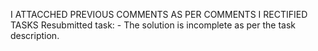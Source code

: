 I ATTACCHED PREVIOUS COMMENTS AS PER COMMENTS I RECTIFIED TASKS
Resubmitted task: - The solution is incomplete as per the task description.
